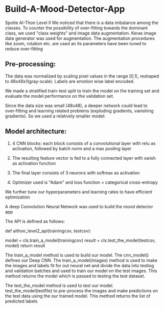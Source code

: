 # Build-A-Mood-Detector-App
Spotle AI-Thon Level II 
We noticed that there is a data imbalance among the classes. To counter the possibility of over-fitting towards the dominant class, we used "class weights" and image data augmentation. Keras image data generator was used for augmentation. The augmentation procedures like zoom, rotation etc. are used an its parameters have been tuned to reduce over-fitting



## Pre-processing: 



The data was normalized by scaling pixel values in the range [0,1], reshaped to 48x48x1(gray-scale). Labels are emotion wise label encoded.

We made a stratified train-test split to train the model on the training set and evaluate the model performance on the validation set. 



Since the data size was small (48x48), a deeper network could lead to over-fitting and learning related problems (exploding gradients, vanishing gradients). So we used a relatively smaller model:



## Model architecture:



1. 4 CNN blocks: each block consists of a convolutional layer with relu as activation, followed by batch norm and a max pooling layer 

2. The resulting feature vector is fed to a fully connected layer with swish as activation function 

3. The final layer consists of 3 neurons with softmax as activation

4. Optimizer used is "Adam" and loss function = categorical cross-entropy



We further tune our hyperparameters and learning rates to have efficient optimization



A deep Convolution Neural Network was used to build the mood detector app

The API is defined as follows:

def aithon_level2_api(trainingcsv, testcsv):

  model = cls.train_a_model(trainingcsv)
  result = cls.test_the_model(testcsv, model)
  return result


The train_a_model method is used to build our model.
The cnn_model() defines our Deep CNN.
The train_a_model(images) method is used to make the images and labels fit for out neural net and divide the data into testing and validation batches and used to train our model on the test images.
This method returns the model which is passed to testing the test dataset.

The test_the_model method is used to test our model.
test_the_model(testfile) to pre-process the images and make predictions on the test data using the our trained model.
This method returns the list of predicted labels
